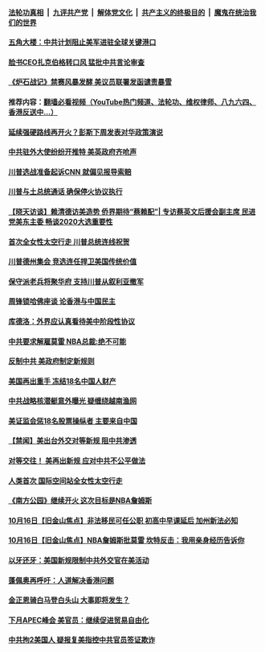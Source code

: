 ####  [法轮功真相](../../../../basic/blob/master/README.md?t=10200013) &nbsp;|&nbsp; [九评共产党](../../../../9ping.md/blob/master/README.md?t=10200013) &nbsp;|&nbsp; [解体党文化](../../../../jtdwh.md/blob/master/README.md?t=10200013)  &nbsp;|&nbsp; [共产主义的终极目的](../../../../gczydzjmd.md/blob/master/README.md?t=10200013) &nbsp;|&nbsp; [魔鬼在统治我们的世界](../../../../mgztzwmdsj.md/blob/master/README.md?t=10200013) 

#### [五角大楼：中共计划阻止美军进驻全球关键港口](../pages/prog203/a102689721.md?t=10200013) 

#### [脸书CEO扎克伯格转口风 猛批中共言论审查](../pages/prog203/a102689691.md?t=10200013) 

#### [《炉石战记》禁赛风暴发酵 美议员联署发函谴责暴雪](../pages/prog203/a102689650.md?t=10200013) 

#### 推荐内容：[翻墙必看视频（YouTube热门频道、法轮功、维权律师、八九六四、香港反送中...）](https://github.com/gfw-breaker/banned-news/blob/master/pages/link.md)
#### [延续强硬路线再开火？彭斯下周发表对华政策演说](../pages/prog203/a102689606.md?t=10200013) 

#### [中共驻外大使纷纷开推特 美英政府齐呛声](../pages/prog203/a102689366.md?t=10200013) 

#### [川普选战准备起诉CNN 就偏见报导索赔](../pages/prog203/a102689175.md?t=10200013) 

#### [川普与土总统通话 确保停火协议执行](../pages/prog203/a102689089.md?t=10200013) 

#### [【晓天访谈】赖清德访美造势 侨界期待“蔡赖配”| 专访蔡英文后援会副主席 民进党美东主委 畅谈2020大选重要性](../pages/prog203/a102689128.md?t=10200013) 

#### [首次全女性太空行走 川普总统连线祝贺](../pages/prog203/a102689087.md?t=10200013) 

#### [川普德州集会 竞选连任捍卫美国传统价值](../pages/prog203/a102689082.md?t=10200013) 

#### [保守派老兵将聚华府 支持川普从叙利亚撤军](../pages/prog203/a102688966.md?t=10200013) 

#### [周锋锁哈佛座谈 论香港与中国民主](../pages/prog203/a102688891.md?t=10200013) 

#### [库德洛：外界应认真看待美中阶段性协议](../pages/prog203/a102688868.md?t=10200013) 

#### [中共要求解雇莫雷 NBA总裁:绝不可能](../pages/prog203/a102688463.md?t=10200013) 

#### [反制中共  美政府制定新规则](../pages/prog203/a102688668.md?t=10200013) 

#### [美国再出重手 冻结18名中国人财产](../pages/prog203/a102688613.md?t=10200013) 

#### [中共战略核潜艇意外曝光 疑缠绕越南渔网](../pages/prog203/a102688586.md?t=10200013) 

#### [美证监会惩18名股票操纵者 主要来自中国](../pages/prog203/a102688382.md?t=10200013) 

#### [【禁闻】美出台外交对等新规 阻中共渗透](../pages/prog203/a102688402.md?t=10200013) 

#### [对等交往！ 美再出新规 应对中共不公平做法](../pages/prog203/a102688390.md?t=10200013) 

#### [人类首次 国际空间站全女性太空行走](../pages/prog203/a102688345.md?t=10200013) 

#### [《南方公园》继续开火 这次目标是NBA詹姆斯](../pages/prog203/a102688265.md?t=10200013) 

#### [10月16日【旧金山焦点】非法移民可任公职 初高中早课延后 加州新法必知](../pages/prog203/a102688254.md?t=10200013) 

#### [10月16日【旧金山焦点】NBA詹姆斯批莫雷 坎特反击：我用亲身经历告诉你](../pages/prog203/a102688250.md?t=10200013) 

#### [以牙还牙：美国新规限制中共外交官在美活动](../pages/prog203/a102688107.md?t=10200013) 

#### [蓬佩奥再呼吁：人道解决香港问题](../pages/prog203/a102688145.md?t=10200013) 

#### [金正恩骑白马登白头山 大事即将发生？](../pages/prog203/a102687694.md?t=10200013) 

#### [下月APEC峰会 美官员：继续促进贸易自由化](../pages/prog203/a102687920.md?t=10200013) 

#### [中共拘2美国人 疑报复美指控中共官员签证欺诈](../pages/prog203/a102687658.md?t=10200013) 

